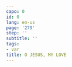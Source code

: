 ```yaml
---
capo: 0
id: 0
lang: en-us
page: '279'
step: ''
subtitle: ''
tags:
- var
title: O JESUS, MY LOVE
---
```

